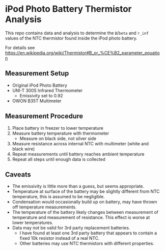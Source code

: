 # iPod Photo Battery Thermistor Analysis

This repo contains data and analysis to determine the `B`/`beta` and `r_inf` values of the NTC thermistor found inside the iPod photo battery.

For details see https://en.wikipedia.org/wiki/Thermistor#B_or_%CE%B2_parameter_equation

## Measurement Setup

- Original iPod Photo Battery
- UNI-T 300S Infrared Thermometer
    - Emissivity set to 0.92
- OWON B35T Multimeter

## Measurement Procedure

1. Place battery in freezer to lower temperature
2. Measure battery temperature with thermometer
    - Measure on black side, not silver side
3. Measure resistance across internal NTC with multimeter (white and black wire)
4. Repeat measurements until battery reaches ambient temperature
5. Repeat all steps until enough data is collected

## Caveats

- The emissivity is little more than a guess, but seems appropriate.
- Temperature at surface of the battery may be slightly different from NTC temperature, this is assumed to be negligible.
- Condensation would occasionally build up on battery, may have thrown off temperature measurements.
- The temperature of the battery likely changes between measurement of temperature and measurement of resistance. This effect is worse at lower temperatures.
- Data may not be valid for 3rd party replacement batteries.
    - I have found at least one 3rd party battery that appears to contain a fixed 10k resistor instead of a real NTC.
    - Other batteries may use NTC thermistors with different properties.